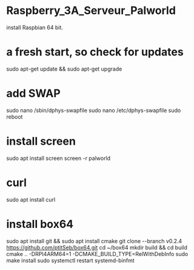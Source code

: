 # Raspberry_3A_Serveur_Palworld

install Raspbian 64 bit.

# a fresh start, so check for updates
sudo apt-get update && sudo apt-get upgrade

# add SWAP
sudo nano /sbin/dphys-swapfile
sudo nano /etc/dphys-swapfile
sudo reboot

# install screen
sudo apt install screen
screen -r palworld

# curl
sudo apt install curl

# install box64
sudo apt install git && sudo apt install cmake
git clone --branch v0.2.4 https://github.com/ptitSeb/box64.git
cd ~/box64
mkdir build && cd build
cmake .. -DRPI4ARM64=1 -DCMAKE_BUILD_TYPE=RelWithDebInfo
sudo make install
sudo systemctl restart systemd-binfmt

